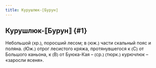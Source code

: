 ```yaml
---
title: Курушлюк-⟦Бурун⟧
---
```

## Курушлюк-⟦Бурун⟧ {#1}

Небольшой ⦅хр.⦆, поросший лесом; в ⦅юж.⦆ части скальный пояс и поляна. ⦅Юж.⦆ отрог лесистого кряжа, протянувшегося к ⦅С⦆ от Большого каньона, к ⦅В⦆ от Буюка-Кая – ⦅ср.⦆ ⦅тюрк.⦆ курючлюк – «заросли ясеня».
